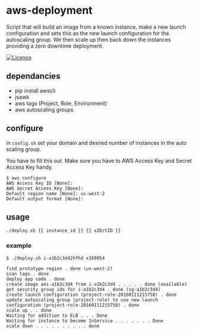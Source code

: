# aws-deployment

Script that will build an image from a known instance, make a new launch configuration and sets this as the new launch configuration for the autoscaling group.  We then scale up then back down the instances providing a zero downtime deployment.

[![Licence](https://img.shields.io/badge/Licence-ISC-blue.svg)](https://opensource.org/licenses/ISC)

## dependancies
 * pip install awscli
 * jsawk
 * aws tags (Project, Role, Environment)
 * aws autoscaling groups

## configure
in `config.sh` set your domain and desired number of instances in the auto scaling group.

You have to fill this out. Make sure you have to AWS Access Key and Secret Access Key handy.

```
$ aws configure 
AWS Access Key ID [None]: 
AWS Secret Access Key [None]: 
Default region name [None]: us-west-2
Default output format [None]: 
```

## usage
```
./deploy.sh {{ instance_id }} {{ xID/tID }}
```
### example
```
$ ./deploy.sh i-a1b2c3d42hfhd x169954

find prototype region . done (us-west-2)
scan tags . done
deploy app code . done
create image ami-a1b2c3d4 from i-a1b2c3d4 . . . . . done (available)
get security group ids for i-a1b2c3d4 . done (sg-a1b2c3d4)
create launch configuration (project-role-20160111215758) . done
update autoscaling group (project-role) to use new launch configuration (project-role-20160111215758) . done
scale up . . done
Waiting for addition to ELB . . . Done
Waiting for instance to become InService . . . . . . . Done
scale down . . . . . . . . . . done
```
